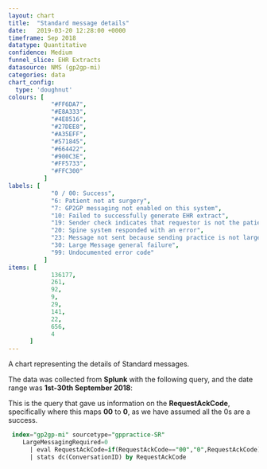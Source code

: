 ```yaml
---
layout: chart
title:  "Standard message details"
date:   2019-03-20 12:28:00 +0000
timeframe: Sep 2018
datatype: Quantitative
confidence: Medium
funnel_slice: EHR Extracts
datasource: NMS (gp2gp-mi)
categories: data
chart_config: 
  type: 'doughnut'
colours: [
            "#FF6DA7",
            "#E8A333",
            "#4E8516",
            "#27DEE8",
            "#A35EFF",
            "#571845",
            "#664422",
            "#900C3E",
            "#FF5733",
            "#FFC300"
          ]
labels: [
            "0 / 00: Success",
            "6: Patient not at surgery",
            "7: GP2GP messaging not enabled on this system",
            "10: Failed to successfully generate EHR extract",
            "19: Sender check indicates that requestor is not the patients current health care provider",
            "20: Spine system responded with an error",
            "23: Message not sent because sending practice is not large message compliant",
            "30: Large Message general failure",
            "99: Undocumented error code"
          ]
items: [
            136177,
            261,
            92,
            9,
            29,
            141,
            22,
            656,
            4
      ]
---
```

A chart representing the details of Standard messages.

The data was collected from **Splunk** with the following query, and the date range was **1st-30th September 2018**:

This is the query that gave us information on the **RequestAckCode**, specifically where this maps **00** to **0**, as we have assumed all the 0s are a success.
```sql
 index="gp2gp-mi" sourcetype="gppractice-SR"
    LargeMessagingRequired=0
      | eval RequestAckCode=if(RequestAckCode=="00","0",RequestAckCode)
      | stats dc(ConversationID) by RequestAckCode
```

